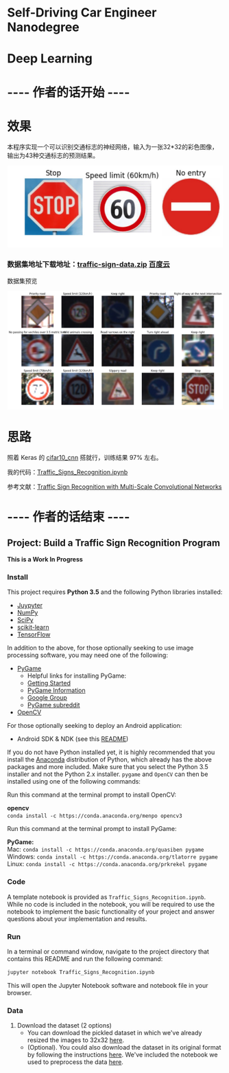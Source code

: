 # Self-Driving Car Engineer Nanodegree
# Deep Learning

# ---- 作者的话开始 ----

# 效果

本程序实现一个可以识别交通标志的神经网络，输入为一张32\*32的彩色图像，输出为43种交通标志的预测结果。

![](https://raw.githubusercontent.com/ypwhs/resources/master/WechatIMG2014.jpeg)

### 数据集地址下载地址：[traffic-sign-data.zip](https://d17h27t6h515a5.cloudfront.net/topher/2016/October/580d53ce_traffic-sign-data/traffic-sign-data.zip) [百度云](https://pan.baidu.com/s/1i56YlDF)

数据集预览

![](https://raw.githubusercontent.com/ypwhs/resources/master/WechatIMG2005.jpeg)

# 思路

照着 Keras 的 [cifar10_cnn](https://github.com/fchollet/keras/blob/master/examples/cifar10_cnn.py) 搭就行，训练结果 97% 左右。

我的代码：[Traffic_Signs_Recognition.ipynb](Traffic_Signs_Recognition.ipynb)

参考文献：[Traffic Sign Recognition with Multi-Scale Convolutional Networks](http://yann.lecun.com/exdb/publis/pdf/sermanet-ijcnn-11.pdf)

# ---- 作者的话结束 ----

## Project: Build a Traffic Sign Recognition Program

**This is a Work In Progress**

### Install

This project requires **Python 3.5** and the following Python libraries installed:

- [Juypyter](http://jupyter.org/)
- [NumPy](http://www.numpy.org/)
- [SciPy](https://www.scipy.org/)
- [scikit-learn](http://scikit-learn.org/)
- [TensorFlow](http://tensorflow.org)

In addition to the above, for those optionally seeking to use image processing software, you may need one of the following:
- [PyGame](http://pygame.org/)
   - Helpful links for installing PyGame:
   - [Getting Started](https://www.pygame.org/wiki/GettingStarted)
   - [PyGame Information](http://www.pygame.org/wiki/info)
   - [Google Group](https://groups.google.com/forum/#!forum/pygame-mirror-on-google-groups)
   - [PyGame subreddit](https://www.reddit.com/r/pygame/)
- [OpenCV](http://opencv.org/)

For those optionally seeking to deploy an Android application:
- Android SDK & NDK (see this [README](https://github.com/tensorflow/tensorflow/blob/master/tensorflow/examples/android/README.md))

If you do not have Python installed yet, it is highly recommended that you install the [Anaconda](http://continuum.io/downloads) distribution of Python, which already has the above packages and more included. Make sure that you select the Python 3.5 installer and not the Python 2.x installer. `pygame` and `OpenCV` can then be installed using one of the following commands:

Run this command at the terminal prompt to install OpenCV:

**opencv**  
`conda install -c https://conda.anaconda.org/menpo opencv3`

Run this command at the terminal prompt to install PyGame:

**PyGame:**  
Mac:  `conda install -c https://conda.anaconda.org/quasiben pygame`
Windows: `conda install -c https://conda.anaconda.org/tlatorre pygame`
Linux:  `conda install -c https://conda.anaconda.org/prkrekel pygame`

### Code

A template notebook is provided as `Traffic_Signs_Recognition.ipynb`. While no code is included in the notebook, you will be required to use the notebook to implement the basic functionality of your project and answer questions about your implementation and results. 

### Run

In a terminal or command window, navigate to the project directory that contains this README and run the following command:

```bash
jupyter notebook Traffic_Signs_Recognition.ipynb
```

This will open the Jupyter Notebook software and notebook file in your browser.


### Data

1. Download the dataset (2 options)
    - You can download the pickled dataset in which we've already resized the images to 32x32 [here](https://drive.google.com/drive/folders/0B76KYRlYCyRzYjItVFU4aV91b2c).
    - (Optional). You could also download the dataset in its original format by following the instructions [here](http://benchmark.ini.rub.de/?section=gtsrb&subsection=dataset). We've included the notebook we used to preprocess the data [here](./Process-Traffic-Signs.ipynb).


